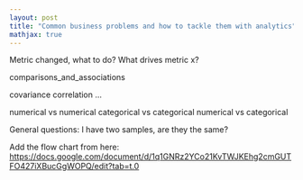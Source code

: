 ```yaml
---
layout: post
title: "Common business problems and how to tackle them with analytics"
mathjax: true
---
```


Metric changed, what to do?
What drives metric x?


comparisons_and_associations

covariance
correlation
...

numerical vs numerical
categorical vs categorical
numerical vs categorical

General questions: I have two samples, are they the same?

Add the flow chart from here: https://docs.google.com/document/d/1q1GNRz2YCo21KvTWJKEhg2cmGUTFO427iXBucGgWOPQ/edit?tab=t.0

